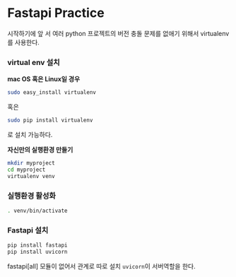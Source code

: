 # Fastapi Practice

시작하기에 앞 서 여러 python 프로젝트의 버전 충돌 문제를 없애기 위해서 virtualenv를 사용한다.

### virtual env 설치

**mac OS 혹은 Linux일 경우**

```sh
sudo easy_install virtualenv
```

혹은

```sh
sudo pip install virtualenv
```

로 설치 가능하다.

**자신만의 실행환경 만들기**

```sh
mkdir myproject
cd myproject
virtualenv venv
```

### 실행환경 활성화

```sh
. venv/bin/activate
```

### Fastapi 설치

```sh
pip install fastapi
pip install uvicorn
```

fastapi[all] 모듈이 없어서 관계로 따로 설치
`uvicorn`이 서버역할을 한다.
